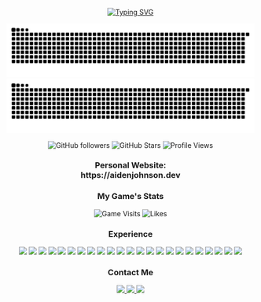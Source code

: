 <!-- Typing Animation -->
<p align="center">
  <a href="https://git.io/typing-svg"><img src="https://readme-typing-svg.demolab.com?font=JetBrains+Mono&weight=1000&size=25&duration=3000&pause=1000&color=0983F7&center=true&vCenter=true&random=false&width=600&lines=Welcome+to+my+GitHub!;Feel+free+to+view+my+projects+%3A);Support+by+a+star+or+follow!;Thanks+for+viewing+my+profile!" alt="Typing SVG" /></a>
</p>

<!-- Contribution Snake -->
![GitHub Contribution Snake](https://raw.githubusercontent.com/arjohnsonn/arjohnsonn/output/github-contribution-grid-snake-dark.svg#gh-dark-mode-only)
![GitHub Contribution Snake](https://raw.githubusercontent.com/arjohnsonn/arjohnsonn/output/github-contribution-grid-snake.svg#gh-light-mode-only)

<!-- Badges -->
<p align="center">
  <img href="https://github.com/arjohnsonn" src="https://img.shields.io/github/followers/arjohnsonn?logo=GitHub&style=for-the-badge" alt="GitHub followers">
  <img href="https://github.com/arjohnsonn" src="https://img.shields.io/github/stars/arjohnsonn?logo=github&style=for-the-badge" alt="GitHub Stars"> 
  <img href="https://github.com/arjohnsonn" src="https://komarev.com/ghpvc/?username=arjohnsonn&style=for-the-badge&color=red" alt="Profile Views">
</p>

<!-- Website -->
<h3 align="center">Personal Website: <br /> https://aidenjohnson.dev<br /></h3>

<!-- Game -->
<h3 align="center">My Game's Stats</h3>
<p align="center">
 <img src="https://img.shields.io/badge/dynamic/json?url=https%3A%2F%2Fgames.roblox.com%2Fv1%2Fgames%3FuniverseIds%3D4221645607&query=data%5B0%5D.visits&style=for-the-badge&label=Visits&color=white" alt="Game Visits"/>
 <img src="https://img.shields.io/badge/dynamic/json?url=https%3A%2F%2Fgames.roblox.com%2Fv1%2Fgames%2Fvotes%3FuniverseIds%3D4221645607&query=data%5B0%5D.upVotes&style=for-the-badge&label=Likes&color=white" alt="Likes"/>
</p>

<!-- Experience -->
<h3 align="center">Experience</h3>
<p align="center">
 <img src="https://img.shields.io/badge/Python-3776AB?style=for-the-badge&logo=python&logoColor=white"/>
  <img src="https://img.shields.io/badge/HTML5-E34F26?style=for-the-badge&logo=html5&logoColor=white"/>
  <img src="https://img.shields.io/badge/CSS3-1572B6?style=for-the-badge&logo=css3&logoColor=white"/>
  <img src="https://img.shields.io/badge/JavaScript-F7DF1E?style=for-the-badge&logo=javascript&logoColor=black">
  <img src="https://img.shields.io/badge/Java-ED8B00?style=for-the-badge&logo=openjdk&logoColor=white">
  <img src="https://img.shields.io/badge/MongoDB-%234ea94b.svg?style=for-the-badge&logo=mongodb&logoColor=white">
  <img src="https://img.shields.io/badge/node.js-6DA55F?style=for-the-badge&logo=node.js&logoColor=white">
  <img src="https://img.shields.io/badge/lua-2C2D72?style=for-the-badge&logo=lua&logoColor=white">
  <img src="https://img.shields.io/badge/Roblox-000000?style=for-the-badge&logo=roblox&logoColor=white">
  <img src="https://img.shields.io/badge/Luau-00A2FF?style=for-the-badge&logo=robloxstudio&logoColor=white">
  <img src="https://img.shields.io/badge/Xcode-147EFB?style=for-the-badge&logo=xcode&logoColor=white">
  <img src="https://img.shields.io/badge/Swift-F05138?style=for-the-badge&logo=swift&logoColor=white">
  <img src="https://img.shields.io/badge/Discord.JS-7289DA?style=for-the-badge&logo=Discord&logoColor=white">
  <img src="https://img.shields.io/badge/Heroku-6762A6?style=for-the-badge&logo=Heroku&logoColor=white">
  <img src="https://img.shields.io/badge/TailwindCSS-00BCFF?style=for-the-badge&logo=TailwindCSS&logoColor=white">
  <img src="https://img.shields.io/badge/Figma-874FFF?style=for-the-badge&logo=Figma&logoColor=white">
  <img src="https://img.shields.io/badge/C-00589C?style=for-the-badge&logo=C&logoColor=white">
  <img src="https://img.shields.io/badge/React_Native-363636?style=for-the-badge&logo=React&logoColor=white">
  <img src="https://img.shields.io/badge/Expo-000000?style=for-the-badge&logo=Expo&logoColor=white">
  <img src="https://img.shields.io/badge/React-58C4DC?style=for-the-badge&logo=React&logoColor=white">
  <img src="https://img.shields.io/badge/Next-000000?style=for-the-badge&logo=Nextdotjs&logoColor=white">
  <img src="https://img.shields.io/badge/TypeScript-3078C6?style=for-the-badge&logo=typescript&logoColor=white">
  <img src="https://img.shields.io/badge/Supabase-3ECF8E?style=for-the-badge&logo=Supabase&logoColor=white">
</p>

<!-- Socials -->
<h3 align="center">Contact Me</h3>
<p align="center">
  <a align="center" href="https://www.linkedin.com/in/aiden-johnson-35991a2b2/">
     <img src="https://img.shields.io/badge/LinkedIn-0077B5?style=for-the-badge&logo=linkedin&logoColor=white" />
  </a>
   <a align="center" href="https://mail.google.com/mail/?view=cm&to=arjohnsonn12@gmail.com">
     <img src="https://img.shields.io/badge/Personal-D14836?style=for-the-badge&logo=gmail&logoColor=white" />
  </a>
  <a align="center" href="https://mail.google.com/mail/?view=cm&to=arjohnson12@utexas.edu">
     <img src="https://img.shields.io/badge/University-fc7b03?style=for-the-badge&logo=gmail&logoColor=white" />
  </a>
</p>

